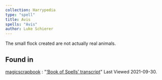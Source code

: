```yaml
---
collection: Harrypedia
type: "spell"
title: Avis
spells: "Avis"
author: Luke Schierer
---
```


The small flock created are not actually real animals.

## Found in

[magicscrapbook](https://magicscrapbook.tumblr.com/)
: "[‘Book of Spells’ transcript](https://magicscrapbook.tumblr.com/post/162085200042/book-of-spells-transcript)"
Last Viewed 2021-09-30.
